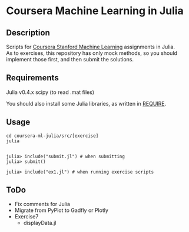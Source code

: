 # Coursera Machine Learning in Julia

## Description
Scripts for [Coursera Stanford Machine Learning](https://www.coursera.org/learn/machine-learning/home/welcome) assignments in Julia.  
As to exercises, this repository has only mock methods, so you should implement those first, and then submit the solutions.

## Requirements
Julia v0.4.x
scipy (to read .mat files)

You should also install some Julia libraries, as written in [REQUIRE](https://github.com/homuler/coursera-ml-julia/blob/master/REQUIRE).

## Usage
```shell
cd coursera-ml-julia/src/[exercise]
julia


julia> include("submit.jl") # when submitting
julia> submit()  

julia> include("ex1.jl") # when running exercise scripts

```

## ToDo
- Fix comments for Julia
- Migrate from PyPlot to Gadfly or Plotly
- Exercise7
  - displayData.jl

